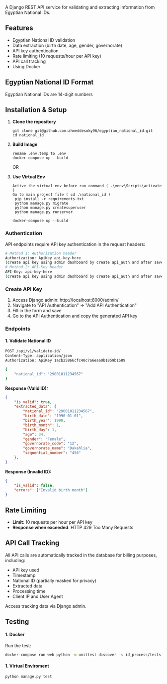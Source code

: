     
A Django REST API service for validating and extracting information from Egyptian National IDs.

## Features

- Egyptian National ID validation
- Data extraction (birth date, age, gender, governorate)
- API key authentication
- Rate limiting (10 requests/hour per API key)
- API call tracking
- Using Docker

## Egyptian National ID Format

Egyptian National IDs are 14-digit numbers


## Installation & Setup

1. **Clone the repository**
   ```
   git clone git@github.com:ahmeddesoky96/egyptian_national_id.git
   cd national_id 
   ```

2. **Build Image**
   ```
   rename .env.temp to .env
   docker-compose up --build
   ```
   OR
   
2. **Use Virtual Env**
   ```
   Active the virtual env before run command ( .\venv\Scripts\activate )
   Go to main project file ( cd .\national_id )
    pip install -r requirements.txt
    python manage.py migrate
    python manage.py createsuperuser
    python manage.py runserver

   docker-compose up --build
   ```

### Authentication

API endpoints require API key authentication in the request headers:

```bash
# Method 1: Authorization header
Authorization: ApiKey api-key-here
(create api key using admin dashboard by create api_auth and after save enter the object again and you will find the key)
# Method 2: API-Key header
API-Key: api-key-here 
(create api key using admin dashboard by create api_auth and after save enter the object again and you will find the key)
```

### Create API Key

1. Access Django admin: http://localhost:8000/admin/
2. Navigate to "API Authentication" → "Add API Authentication"
3. Fill in the form and save
4. Go to the API Authentication and copy the generated API key

### Endpoints

#### 1. Validate National ID
```bash
POST /api/v1/validate-id/
Content-Type: application/json
Authorization: ApiKey 1acb25866cfc40c7a6eaa0b1859b1689

{
    "national_id": "29001011234567"
}
```

**Response (Valid ID):**
```json
{
    "is_valid": true,
    "extracted_data": {
        "national_id": "29001011234567",
        "birth_date": "1990-01-01",
        "birth_year": 1990,
        "birth_month": 1,
        "birth_day": 1,
        "age": 34,
        "gender": "Female",
        "governorate_code": "12",
        "governorate_name": "Dakahlia",
        "sequential_number": "456"
    },
}
```

**Response (Invalid ID):**
```json
{
    "is_valid": false,
    "errors": ["Invalid birth month"]
}
```

## Rate Limiting

- **Limit**: 10 requests per hour per API key
- **Response when exceeded**: HTTP 429 Too Many Requests

## API Call Tracking

All API calls are automatically tracked in the database for billing purposes, including:
- API key used
- Timestamp
- National ID (partially masked for privacy)
- Extracted data 
- Processing time
- Client IP and User Agent

Access tracking data via Django admin.

## Testing
#### 1. Docker

Run the test:
```bash
docker-compose run web python -m unittest discover -s id_process/tests
```
#### 1. Virtual Enviroment

```bash
python manage.py test
```
